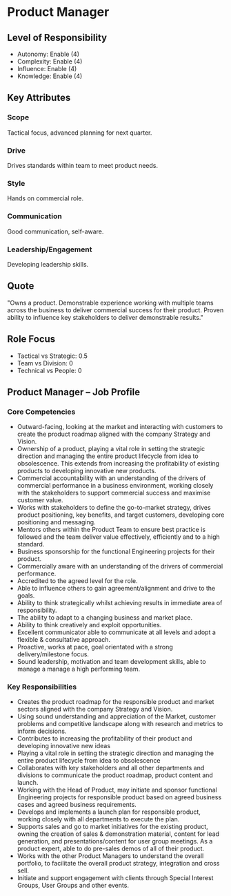 # Product Manager

## Level of Responsibility
- Autonomy: Enable (4)
- Complexity: Enable (4)
- Influence: Enable (4)
- Knowledge: Enable (4)

## Key Attributes
### Scope
Tactical focus, advanced planning for next quarter.

### Drive
Drives standards within team to meet product needs.

### Style
Hands on commercial role.

### Communication
Good communication, self-aware.

### Leadership/Engagement
Developing leadership skills.

## Quote
"Owns a product. Demonstrable experience working with multiple teams across the business to deliver commercial success for their product. Proven ability to influence key stakeholders to deliver demonstrable results."

## Role Focus
- Tactical vs Strategic: 0.5
- Team vs Division: 0
- Technical vs People: 0

## Product Manager – Job Profile

### Core Competencies
- Outward-facing, looking at the market and interacting with customers to create the product roadmap aligned with the company Strategy and Vision.
- Ownership of a product, playing a vital role in setting the strategic direction and managing the entire product lifecycle from idea to obsolescence. This extends from increasing the profitability of existing products to developing innovative new products.
- Commercial accountability with an understanding of the drivers of commercial performance in a business environment, working closely with the stakeholders to support commercial success and maximise customer value.
- Works with stakeholders to define the go-to-market strategy, drives product positioning, key benefits, and target customers, developing core positioning and messaging.
- Mentors others within the Product Team to ensure best practice is followed and the team deliver value effectively, efficiently and to a high standard.
- Business sponsorship for the functional Engineering projects for their product.
- Commercially aware with an understanding of the drivers of commercial performance.
- Accredited to the agreed level for the role.
- Able to influence others to gain agreement/alignment and drive to the goals.
- Ability to think strategically whilst achieving results in immediate area of responsibility.
- The ability to adapt to a changing business and market place.
- Ability to think creatively and exploit opportunities.
- Excellent communicator able to communicate at all levels and adopt a flexible & consultative approach.
- Proactive, works at pace, goal orientated with a strong delivery/milestone focus.
- Sound leadership, motivation and team development skills, able to manage a manage a high performing team.

### Key Responsibilities
- Creates the product roadmap for the responsible product and market sectors aligned with the company Strategy and Vision.
- Using sound understanding and appreciation of the Market, customer problems and competitive landscape along with research and metrics to inform decisions.
- Contributes to increasing the profitability of their product and developing innovative new ideas
- Playing a vital role in setting the strategic direction and managing the entire product lifecycle from idea to obsolescence
- Collaborates with key stakeholders and all other departments and divisions to communicate the product roadmap, product content and launch.
- Working with the Head of Product, may initiate and sponsor functional Engineering projects for responsible product based on agreed business cases and agreed business requirements.
- Develops and implements a launch plan for responsible product, working closely with all departments to execute the plan.
- Supports sales and go to market initiatives for the existing product, owning the creation of sales & demonstration material, content for lead generation, and presentations/content for user group meetings. As a product expert, able to do pre-sales demos of all of their product.
- Works with the other Product Managers to understand the overall portfolio, to facilitate the overall product strategy, integration and cross sell.
- Initiate and support engagement with clients through Special Interest Groups, User Groups and other events.
